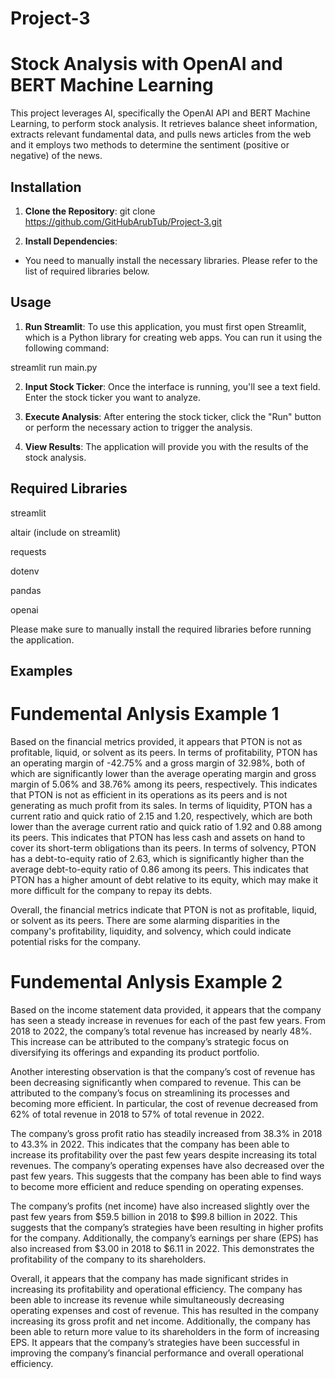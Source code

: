 # Project-3

# Stock Analysis with OpenAI and BERT Machine Learning

This project leverages AI, specifically the OpenAI API and BERT Machine Learning, to perform stock analysis. It retrieves balance sheet information, extracts relevant fundamental data, and pulls news articles from the web and it employs two methods to determine the sentiment (positive or negative) of the news.

## Installation

1. **Clone the Repository**: 
git clone https://github.com/GitHubArubTub/Project-3.git


2. **Install Dependencies**:
- You need to manually install the necessary libraries. Please refer to the list of required libraries below.

## Usage

1. **Run Streamlit**:
To use this application, you must first open Streamlit, which is a Python library for creating web apps. You can run it using the following command:

streamlit run main.py

2. **Input Stock Ticker**:
Once the interface is running, you'll see a text field. Enter the stock ticker you want to analyze.

3. **Execute Analysis**:
After entering the stock ticker, click the "Run" button or perform the necessary action to trigger the analysis.

4. **View Results**:
The application will provide you with the results of the stock analysis.

## Required Libraries

streamlit

altair (include on streamlit)

requests

dotenv

pandas

openai

Please make sure to manually install the required libraries before running the application.

## Examples


# Fundemental Anlysis Example 1

Based on the financial metrics provided, it appears that PTON is not as profitable, liquid, or solvent as its peers. In terms of profitability, PTON has an operating margin of -42.75% and a gross margin of 32.98%, both of which are significantly lower than the average operating margin and gross margin of 5.06% and 38.76% among its peers, respectively. This indicates that PTON is not as efficient in its operations as its peers and is not generating as much profit from its sales. In terms of liquidity, PTON has a current ratio and quick ratio of 2.15 and 1.20, respectively, which are both lower than the average current ratio and quick ratio of 1.92 and 0.88 among its peers. This indicates that PTON has less cash and assets on hand to cover its short-term obligations than its peers. In terms of solvency, PTON has a debt-to-equity ratio of 2.63, which is significantly higher than the average debt-to-equity ratio of 0.86 among its peers. This indicates that PTON has a higher amount of debt relative to its equity, which may make it more difficult for the company to repay its debts.

Overall, the financial metrics indicate that PTON is not as profitable, liquid, or solvent as its peers. There are some alarming disparities in the company's profitability, liquidity, and solvency, which could indicate potential risks for the company.


# Fundemental Anlysis Example 2

Based on the income statement data provided, it appears that the company has seen a steady increase in revenues for each of the past few years. From 2018 to 2022, the company’s total revenue has increased by nearly 48%. This increase can be attributed to the company’s strategic focus on diversifying its offerings and expanding its product portfolio. 

Another interesting observation is that the company’s cost of revenue has been decreasing significantly when compared to revenue. This can be attributed to the company’s focus on streamlining its processes and becoming more efficient. In particular, the cost of revenue decreased from 62% of total revenue in 2018 to 57% of total revenue in 2022.  

The company’s gross profit ratio has steadily increased from 38.3% in 2018 to 43.3% in 2022. This indicates that the company has been able to increase its profitability over the past few years despite increasing its total revenues. The company’s operating expenses have also decreased over the past few years. This suggests that the company has been able to find ways to become more efficient and reduce spending on operating expenses. 

The company’s profits (net income) have also increased slightly over the past few years from $59.5 billion in 2018 to $99.8 billion in 2022. This suggests that the company’s strategies have been resulting in higher profits for the company. Additionally, the company’s earnings per share (EPS) has also increased from $3.00 in 2018 to $6.11 in 2022. This demonstrates the profitability of the company to its shareholders.

Overall, it appears that the company has made significant strides in increasing its profitability and operational efficiency. The company has been able to increase its revenue while simultaneously decreasing operating expenses and cost of revenue. This has resulted in the company increasing its gross profit and net income. Additionally, the company has been able to return more value to its shareholders in the form of increasing EPS. It appears that the company’s strategies have been successful in improving the company’s financial performance and overall operational efficiency.
